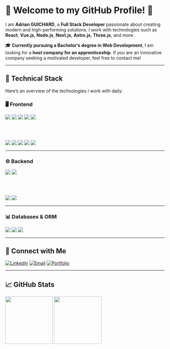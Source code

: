 # 🌟 Welcome to my GitHub Profile! 🌟

I am **Adrian GUICHARD**, a **Full Stack Developer** passionate about creating modern and high-performing solutions. I work with technologies such as **React**, **Vue.js**, **Node.js**, **Next.js**, **Astro.js**, **Three.js**, and more.

🎓 **Currently pursuing a Bachelor’s degree in Web Development**, I am looking for a **host company for an apprenticeship**. If you are an innovative company seeking a motivated developer, feel free to contact me!

---

## 🚀 **Technical Stack**

Here’s an overview of the technologies I work with daily:

### 🖥️ Frontend

<div align="left">

  <img src="https://img.shields.io/badge/React-61DAFB?style=for-the-badge&logo=react&logoColor=black" />
  <img src="https://img.shields.io/badge/Vue.js-4FC08D?style=for-the-badge&logo=vue.js&logoColor=white" />
  <img src="https://img.shields.io/badge/Next.js-000000?style=for-the-badge&logo=next.js&logoColor=white" />
  <img src="https://img.shields.io/badge/Astro-FF5D00?style=for-the-badge&logo=astro&logoColor=white" />
  <img src="https://img.shields.io/badge/Vite-F7DF1E?style=for-the-badge&logo=vite&logoColor=black" />

  <br><br>

  <img src="https://img.shields.io/badge/HTML5-E34F26?style=for-the-badge&logo=html5&logoColor=white" />
  <img src="https://img.shields.io/badge/CSS3-1572B6?style=for-the-badge&logo=css3&logoColor=white" />
  <img src="https://img.shields.io/badge/SASS-CC6699?style=for-the-badge&logo=sass&logoColor=white" />
  <img src="https://img.shields.io/badge/TailwindCSS-38B2AC?style=for-the-badge&logo=tailwindcss&logoColor=white" />
  <img src="https://img.shields.io/badge/Three.js-000000?style=for-the-badge&logo=three.js&logoColor=white" />

</div>

---

### ⚙️ Backend

<div align="left">

  <img src="https://img.shields.io/badge/Node.js-339933?style=for-the-badge&logo=node.js&logoColor=white" />
  <img src="https://img.shields.io/badge/Express.js-000000?style=for-the-badge&logo=express&logoColor=white" />

  <br><br>

  <img src="https://img.shields.io/badge/Java-007396?style=for-the-badge&logo=java&logoColor=white" />
  <img src="https://img.shields.io/badge/Spring-6DB33F?style=for-the-badge&logo=spring&logoColor=white" />

</div>

---

### 📊 Databases & ORM

<div align="left">

  <img src="https://img.shields.io/badge/PostgreSQL-336791?style=for-the-badge&logo=postgresql&logoColor=white" />
  <img src="https://img.shields.io/badge/MongoDB-47A248?style=for-the-badge&logo=mongodb&logoColor=white" />
  <img src="https://img.shields.io/badge/Prisma-2D3748?style=for-the-badge&logo=prisma&logoColor=white" />

</div>

---

## 📲 Connect with Me

[![LinkedIn](https://img.shields.io/badge/-LinkedIn-0A66C2?style=for-the-badge&logo=linkedin&logoColor=white)](https://www.linkedin.com/in/adrianguichard/)
[![Email](https://img.shields.io/badge/-Email-D14836?style=for-the-badge&logo=gmail&logoColor=white)](mailto:adrian34470@gmail.com)
[![Portfolio](https://img.shields.io/badge/-Portfolio-FFA500?style=for-the-badge&logo=world&logoColor=white)](https://adrianguichard.com)

---

## 📈 GitHub Stats

<div align="left">

  <img height="150px" src="https://github-readme-stats.vercel.app/api?username=Addey34&show_icons=true&theme=github_dark&count_private=true&hide=prs" />
  <img height="150px" src="https://github-readme-stats.vercel.app/api/top-langs/?username=Addey34&layout=compact&hide=html,css&theme=github_dark" />

</div>

